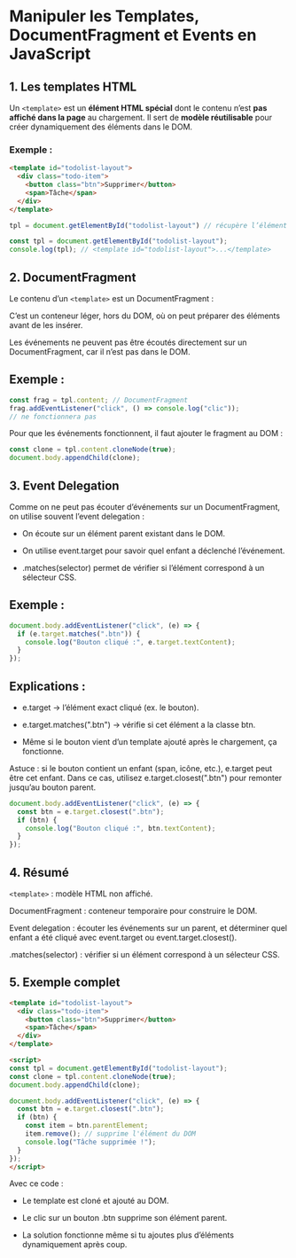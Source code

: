 # Manipuler les Templates, DocumentFragment et Events en JavaScript

## 1. Les templates HTML

Un `<template>` est un **élément HTML spécial** dont le contenu n’est **pas affiché dans la page** au chargement. Il sert de **modèle réutilisable** pour créer dynamiquement des éléments dans le DOM.

### Exemple :

```html
<template id="todolist-layout">
  <div class="todo-item">
    <button class="btn">Supprimer</button>
    <span>Tâche</span>
  </div>
</template>
```
```js
tpl = document.getElementById("todolist-layout") // récupère l’élément <template> dans le DOM.
```

```js
const tpl = document.getElementById("todolist-layout");
console.log(tpl); // <template id="todolist-layout">...</template>
```

## 2. DocumentFragment

Le contenu d’un `<template>` est un DocumentFragment :

C’est un conteneur léger, hors du DOM, où on peut préparer des éléments avant de les insérer.

Les événements ne peuvent pas être écoutés directement sur un DocumentFragment, car il n’est pas dans le DOM.

## Exemple :

```js
const frag = tpl.content; // DocumentFragment
frag.addEventListener("click", () => console.log("clic")); 
// ne fonctionnera pas
```
Pour que les événements fonctionnent, il faut ajouter le fragment au DOM :

```js
const clone = tpl.content.cloneNode(true);
document.body.appendChild(clone);
```

## 3. Event Delegation

Comme on ne peut pas écouter d’événements sur un DocumentFragment, on utilise souvent l’event delegation :

- On écoute sur un élément parent existant dans le DOM.

- On utilise event.target pour savoir quel enfant a déclenché l’événement.

- .matches(selector) permet de vérifier si l’élément correspond à un sélecteur CSS.

## Exemple :

```js
document.body.addEventListener("click", (e) => {
  if (e.target.matches(".btn")) {
    console.log("Bouton cliqué :", e.target.textContent);
  }
});
```

## Explications :

- e.target → l’élément exact cliqué (ex. le bouton).

- e.target.matches(".btn") → vérifie si cet élément a la classe btn.

- Même si le bouton vient d’un template ajouté après le chargement, ça fonctionne.

Astuce : si le bouton contient un enfant (span, icône, etc.), e.target peut être cet enfant.
Dans ce cas, utilisez e.target.closest(".btn") pour remonter jusqu’au bouton parent.

```js
document.body.addEventListener("click", (e) => {
  const btn = e.target.closest(".btn");
  if (btn) {
    console.log("Bouton cliqué :", btn.textContent);
  }
});
```

## 4. Résumé

`<template>` : modèle HTML non affiché.

DocumentFragment : conteneur temporaire pour construire le DOM.

Event delegation : écouter les événements sur un parent, et déterminer quel enfant a été cliqué avec event.target ou event.target.closest().

.matches(selector) : vérifier si un élément correspond à un sélecteur CSS.

## 5. Exemple complet

```html
<template id="todolist-layout">
  <div class="todo-item">
    <button class="btn">Supprimer</button>
    <span>Tâche</span>
  </div>
</template>

<script>
const tpl = document.getElementById("todolist-layout");
const clone = tpl.content.cloneNode(true);
document.body.appendChild(clone);

document.body.addEventListener("click", (e) => {
  const btn = e.target.closest(".btn");
  if (btn) {
    const item = btn.parentElement;
    item.remove(); // supprime l'élément du DOM
    console.log("Tâche supprimée !");
  }
});
</script>
```

Avec ce code :

- Le template est cloné et ajouté au DOM.

- Le clic sur un bouton .btn supprime son élément parent.

- La solution fonctionne même si tu ajoutes plus d’éléments dynamiquement après coup.
